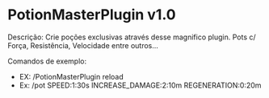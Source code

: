 # PotionMasterPlugin v1.0

Descrição: Crie poções exclusivas através desse magnifico plugin. Pots c/ Força, Resistência, Velocidade entre outros...

Comandos de exemplo:

- EX: /PotionMasterPlugin reload
- Ex: /pot SPEED:1:30s  INCREASE_DAMAGE:2:10m REGENERATION:0:20m
